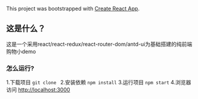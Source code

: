 This project was bootstrapped with [Create React App](https://github.com/facebook/create-react-app).

## 这是什么？

这是一个采用react/react-redux/react-router-dom/antd-ui为基础搭建的纯前端购物小demo

### 怎么运行?
1.下载项目 `git clone `
2.安装依赖 `npm install`
3.运行项目 `npm start`
4.浏览器访问 [http://localhost:3000](http://localhost:3000)
